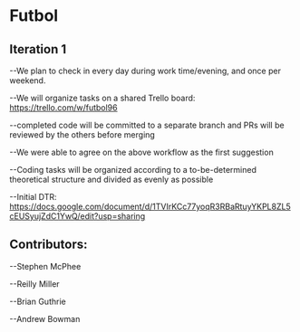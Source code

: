 # Futbol

## Iteration 1

--We plan to check in every day during work time/evening, and once per weekend.

--We will organize tasks on a shared Trello board: https://trello.com/w/futbol96

  --completed code will be committed to a separate branch and PRs will be reviewed by the others before merging
  
--We were able to agree on the above workflow as the first suggestion

--Coding tasks will be organized according to a to-be-determined theoretical structure and divided as evenly as possible

--Initial DTR: https://docs.google.com/document/d/1TVIrKCc77yoqR3RBaRtuyYKPL8ZL5cEUSyujZdC1YwQ/edit?usp=sharing

## Contributors:
  --Stephen McPhee
  
  --Reilly Miller
  
  --Brian Guthrie
  
  --Andrew Bowman
